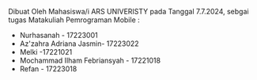 Dibuat Oleh Mahasiswa/i ARS UNIVERISTY pada Tanggal 7.7.2024, sebgai tugas Matakuliah Pemrograman Mobile :
- Nurhasanah   - 17223001
- Az'zahra Adriana Jasmin- 17223022
- Melki -17221021
- Mochammad Ilham Febriansyah - 17221018
-  Refan - 17223018
